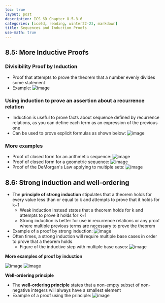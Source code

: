 ```yaml
---
toc: true
layout: post
description: ICS 6D Chapter 8.5-8.6
categories: [ics6d, reading, winter22-23, markdown]
title: Sequences and Induction Proofs
use-math: true
---
```


## 8.5: More Inductive Proofs

### Divisibility Proof by Induction

- Proof that attempts to prove the theorem that a number evenly divides some statement
- Example: ![image](https://user-images.githubusercontent.com/54915685/213084466-4a54fb76-dea1-42ab-90f5-bf55d2070ca9.png)

### Using induction to prove an assertion about a recurrence relation

- Induction is useful to prove facts about sequence defined by recurrence relations, as you can define each term as an expression of the previous one
- Can be used to prove explicit formulas as shown below: ![image](https://user-images.githubusercontent.com/54915685/213084690-f0ea55a6-2072-4513-a2f9-1df16e8ca7f9.png)

### More examples

- Proof of closed form for an arithmetic sequence: ![image](https://user-images.githubusercontent.com/54915685/213084800-0b8d7846-8346-4e04-867a-4a61841bc3fe.png)
- Proof of closed form for a geometric sequence: ![image](https://user-images.githubusercontent.com/54915685/213084922-ef9cc517-a2cf-4dc3-bab2-99f967a28ca4.png)
- Proof of the DeMorgan's Law applying to multiple sets: ![image](https://user-images.githubusercontent.com/54915685/213085008-f6a50a78-e5c9-4043-bb6f-0a81a835ec71.png)

## 8.6: Strong induction and well-ordering

- The **principle of strong induction** stipulates that a theorem holds for every value less than or equal to k and attempts to prove that it holds for k+1
    - Weak induction instead states that a theorem holds for k and attempts to prove it holds for k+1
    - Strong induction is better for use in recurrence relations or any proof where multiple previous terms are necessary to prove the theorem
- Example of a proof by strong induction: ![image](https://user-images.githubusercontent.com/54915685/213325497-253ee231-1d96-4572-bdd1-e4c66bf826b5.png)
- Often times, a strong induction will require multiple base cases in order to prove that a theorem holds
    - Figure of the inductive step with multiple base cases: ![image](https://user-images.githubusercontent.com/54915685/213325669-8330f3ba-f618-43ae-8406-8b7986a1d9a8.png)

**More examples of proof by induction**

![image](https://user-images.githubusercontent.com/54915685/213325778-4e57d2b3-9f1f-43ec-a880-c800c00d56a7.png)
![image](https://user-images.githubusercontent.com/54915685/213325804-5c601ac1-46a3-4239-a5cd-b80b2a7c2e6d.png)

**Well-ordering principle**

- The **well-ordering principle** states that a non-empty subset of non-negative integers will always have a smallest element
- Example of a proof using the principle: ![image](https://user-images.githubusercontent.com/54915685/213325944-b801b431-9c55-4ce6-9956-2da295a2c8f9.png)
